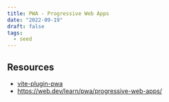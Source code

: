 ```yaml
---
title: PWA - Progressive Web Apps
date: "2022-09-19"
draft: false
tags:
  - seed
---
```


## Resources

- [vite-plugin-pwa](https://vite-plugin-pwa.netlify.app/guide/)
- https://web.dev/learn/pwa/progressive-web-apps/

